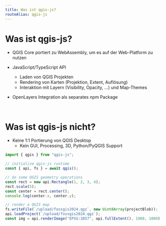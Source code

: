 ```yaml
---
title: Was ist qgis-js?
routeAlias: qgis-js
---
```


# Was ist qgis-js?

- QGIS Core portiert zu WebAssembly, um es auf der Web-Platform zu nutzen
- JavaScript/TypeScript API

  - Laden von QGIS Projekten
  - Rendering von Karten (Projektion, Extent, Auflösung)
  - Interaktion mit Layern (Visibility, Opacity, ...) und Map-Themes

- OpenLayers Integration als separates npm Package

<br />

<div v-click>

<h1>Was ist qgis-js nicht?</h1>

- Keine 1:1 Portierung von QGIS Desktop
  - Kein GUI, Processing, 3D, Python/PyQGIS Support

</div>

<div class="absolute bottom-23 right-15 transform -rotate-5" v-click>

```ts
import { qgis } from "qgis-js";

// initialize qgis-js runtime
const { api, fs } = await qgis();

// do some QGIS geometry operations
const rect = new api.Rectangle(1, 2, 3, 4);
rect.scale(5);
const center = rect.center();
console.log(center.x, center.y);

// render a QGIS map
fs.writeFile(`/upload/fossgis2024.qgz`, new Uint8Array(projectBlob));
api.loadProject(`/upload/fossgis2024.qgz`);
const img = api.renderImage("EPSG:3857", api.fullExtent(), 1980, 1080);
```

</div>

<!--
```
// download QGIS project
fetch("https://some.server/fossgis2024.qgz")
  .then((response) => response.blob())
  .then((blob) => blob.arrayBuffer())
  .then((buffer) => {
    // upload QGIS project to the qgis-js runtime
    fs.mkdir(`/upload`);
    fs.writeFile(`/upload/fossgis2024.qgz`, new Uint8Array(buffer));

    // load the project in QGIS
    api.loadProject(`/upload/fossgis2024.qgz`);

    // render a map of the project
    const img = api.renderImage("EPSG:3857", api.fullExtent(), 1980, 1080);
  });
```
-->
